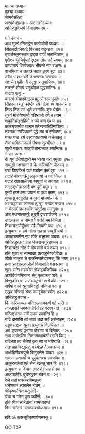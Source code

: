 मागचा अध्याय  
पुढचा अध्याय  
श्रीगर्गसंहिता  
अश्वमेधखण्डः - अष्टादशोऽध्यायः  
अनिरुद्धविजये विमानागमनम् -  
  
गर्ग उवाच -  
अथ मुक्तोऽनिरुद्धेन क्रतोर्वाजी पयःप्रभः ॥  
सिंहलद्वीपनिकटे विचचार यदृच्छया ॥१॥  
तृषार्तस्तुरगस्तत्र दृष्ट्वा वापीं जलान्विताम् ॥  
वृक्षैश्च बहुभिर्गुप्तां दृष्ट्वा तोयं पपौ स्वयम् ॥२॥  
वाप्यामश्वं विलोक्याथ भीषणो नाम राक्षसः ॥  
वाचयित्वा च तत्पत्रं जग्राह तुरगं मुदा ॥३॥  
तदैव यादवाः सर्वे तं पश्यन्तः समागताः ॥  
राक्षसेन गृहीतं वै ददृशुः क्रतुवाजिनम् ॥४॥  
ततस्ते कौणपं प्राहुर्यादवा युद्धशालिनः ॥  
यादवा ऊचुः -  
कस्त्वं श्रीयादवेन्द्रस्य ह्युग्रसेनस्य भूपतेः ॥५॥  
सिंहस्य वस्तु क्रोष्टेव हयं नीत्वा क्व यास्यसि ॥  
तिष्ठ तिष्ठ रणं धूर्त अस्माभिः कुरु धैर्यतः ॥६॥  
तुरगं मोचयिष्यामो वधिष्यामो रणे च त्वाम् ॥  
शकुनिर्भ्रातृसहितो नरको बाण एव च ॥७॥  
कलङ्कश्चैव राजान एतेऽस्माभिर्विनाशिताः ॥  
तस्मान्न गणयिष्यामो युद्धे त्वां च तृणोपमम् ॥८॥  
गच्छ गच्छ हयं दत्त्वा घातयामो न चेत्खलु ॥  
तेषां भाषितमाकर्ण्य भीषणः सुरभीषणः ॥९॥  
शूली गदाधरः खड्गी तान्प्रत्याह रुषान्वितः ॥  
भीषण उवाच -  
के यूयं प्रतियोद्धारो मम भक्ष्या नराः स्मृताः ॥१०॥  
सम्मुखे राक्षसानां ते किं करिष्यन्ति पौरुषम् ॥  
यदा विश्वजितं यज्ञं यादवेन कृतं पुरा ॥११॥  
तदाहं कौणपान्नेतुं लङ्कायां च गतः किल ॥  
यदाहं राक्षासान्नीत्वा स्वपुर्यां च समागतः ॥१२॥  
तदाऽशृणोन्नारदाद्वै यज्ञं पूर्णं बभूव ह ॥  
पुनर्वै हयमेधस्य प्रयासं च वृथा कृतम् ॥१३॥  
युष्मत्सु मद्गृहीतं च तुरगं मोचयन्ति के ॥  
तस्माद्धयाशां त्यक्त्वा तु यूयं गच्छत गच्छत ॥१४॥  
न चेत्सर्वान्प्रभक्ष्यन्ति चतुर्लक्षा ममानुगाः ॥  
अत्र स्थानात्समुद्रे तु पुरी द्वादशयोजने ॥१५॥  
उपलङ्का च नाम्ना वै वर्त्तते मम निर्मिता ॥  
निशाचरगणैर्युक्ता सर्पैर्भोगवती यथा ॥१६॥  
इत्युक्त्वा स हयं नीत्वा सहसा स्वपुरीं ययौ ॥  
आकाशमार्गेण नृप शोकं चक्रुश्च यादवाः ॥१७॥  
अनिरुद्धस्ततः प्राह भोजराजतुरङ्गमम् ॥  
निशाचरेण नीतं वै मोचयामो वयं कथम् ॥१८॥  
इति श्रुत्वा च साम्बाद्याः प्रत्याहुर्नयकोविदाः ॥  
शोकं मा कुरु ते राजन्स्थितेष्वस्मासु किं भयम् ॥१९॥  
हयाः सपक्षास्त्वत्सैन्ये विमानानि शरास्तथा ॥  
शूराः सन्ति महावीरा लोकद्वयजिगीषवः ॥२०॥  
अश्वैर्वयं गमिष्यामः सेतुं कृत्वाथवा शरैः ॥  
विष्णुदत्तेन वा राजञ्छत्रूणां नगरीं प्रति ॥२१॥  
सर्वेषां वचनं श्रुत्वानिरुद्धो धन्विनां वरः ॥  
उद्धवं मन्त्रिणां श्रेष्ठं समाहूयेदमब्रवीत् ॥२२॥  
अनिरुद्ध उवाच -  
किं करिष्याम्यहं मन्त्रिञ्छ्यामकर्णे गते सति ॥  
त्वच्छासने भगवतः प्रेरितोऽहं वदस्व तत् ॥२३॥  
मत्पितृभ्रातरः सर्वे उपायं प्रवदन्ति हि ॥  
यदि दास्यसि त्वं चाज्ञां तदा सर्वं करोम्यहम् ॥२४॥  
उद्धवस्तद्वचः श्रुत्वा प्रत्युवाच विलज्जितः ॥  
अहं कृष्णस्य पुत्राणां पौत्राणां च विशेषतः ॥२५॥  
सदा दासोऽस्मि नितरामाज्ञावर्ती वदामि किम् ॥  
यदिच्छा तव चैतेषां कुरु सा च भविष्यति ॥२६॥  
ततः प्राहानिरद्धस्तु यास्येऽहं दैत्यपत्तनम् ॥  
अक्षौहिणीदशयुतो विष्णुदत्तेन यादवाः ॥२७॥  
सारणः कृतवर्मा च युयुधानश्च सात्यकिः ॥  
अक्रूरसहिता एते सेनां रक्षन्तु चात्र हि ॥२८॥  
इत्युक्त्वा स विमानं त्वारुरोह सह सेनया ॥  
अष्टादशैर्हरेः पुत्रैरुद्धवेन गदेन च ॥२९॥  
रेजे ततो भास्करबिम्बतुल्यं  
     धनेशयानं स्वबलेन नीतम् ॥  
श्रीकृष्णपौत्रेण यदुप्रवीरै-  
     र्यथा च रामेण पुरा कपीन्द्रैः ॥३०॥  
इति श्रीगर्गसंहितायां हयमेधखण्डे  
विमानारोहणं नामाष्टादशोऽध्यायः ॥१८॥  
  
हरिः ॐ तत्सच्छ्रीकृष्णार्पणमस्तु ॥  
  
GO TOP
